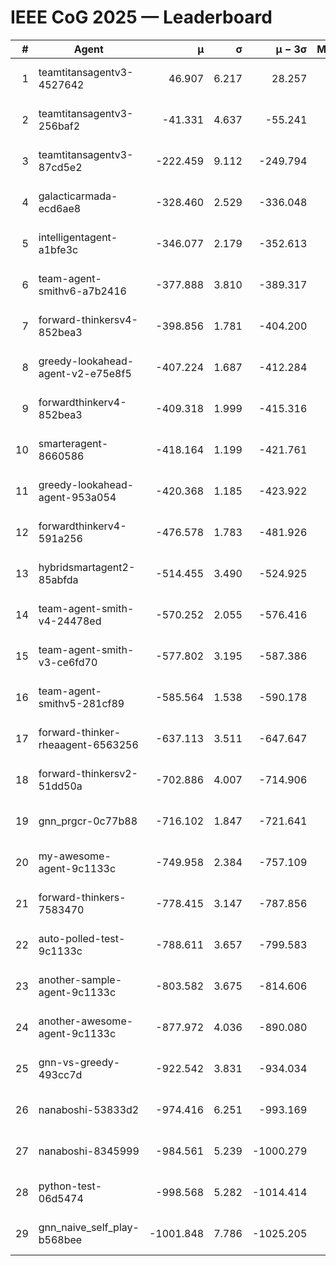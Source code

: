 # IEEE CoG 2025 — Leaderboard

| # | Agent | μ | σ | μ − 3σ | Matches | Updated |
|---:|---|---:|---:|---:|---:|---|
| 1 | teamtitansagentv3-4527642 | 46.907 | 6.217 | 28.257 | 21790 | 2025-08-25 11:56 |
| 2 | teamtitansagentv3-256baf2 | -41.331 | 4.637 | -55.241 | 22196 | 2025-08-25 11:56 |
| 3 | teamtitansagentv3-87cd5e2 | -222.459 | 9.112 | -249.794 | 22726 | 2025-08-25 11:56 |
| 4 | galacticarmada-ecd6ae8 | -328.460 | 2.529 | -336.048 | 20360 | 2025-08-25 11:56 |
| 5 | intelligentagent-a1bfe3c | -346.077 | 2.179 | -352.613 | 18617 | 2025-08-25 11:56 |
| 6 | team-agent-smithv6-a7b2416 | -377.888 | 3.810 | -389.317 | 21680 | 2025-08-25 11:56 |
| 7 | forward-thinkersv4-852bea3 | -398.856 | 1.781 | -404.200 | 18095 | 2025-08-25 11:56 |
| 8 | greedy-lookahead-agent-v2-e75e8f5 | -407.224 | 1.687 | -412.284 | 22486 | 2025-08-25 11:56 |
| 9 | forwardthinkerv4-852bea3 | -409.318 | 1.999 | -415.316 | 18676 | 2025-08-25 11:56 |
| 10 | smarteragent-8660586 | -418.164 | 1.199 | -421.761 | 18624 | 2025-08-25 11:56 |
| 11 | greedy-lookahead-agent-953a054 | -420.368 | 1.185 | -423.922 | 20146 | 2025-08-25 11:56 |
| 12 | forwardthinkerv4-591a256 | -476.578 | 1.783 | -481.926 | 18089 | 2025-08-25 11:56 |
| 13 | hybridsmartagent2-85abfda | -514.455 | 3.490 | -524.925 | 18473 | 2025-08-25 11:56 |
| 14 | team-agent-smith-v4-24478ed | -570.252 | 2.055 | -576.416 | 21896 | 2025-08-25 11:56 |
| 15 | team-agent-smith-v3-ce6fd70 | -577.802 | 3.195 | -587.386 | 22456 | 2025-08-25 11:56 |
| 16 | team-agent-smithv5-281cf89 | -585.564 | 1.538 | -590.178 | 21060 | 2025-08-25 11:56 |
| 17 | forward-thinker-rheaagent-6563256 | -637.113 | 3.511 | -647.647 | 20330 | 2025-08-25 11:56 |
| 18 | forward-thinkersv2-51dd50a | -702.886 | 4.007 | -714.906 | 21150 | 2025-08-25 11:56 |
| 19 | gnn_prgcr-0c77b88 | -716.102 | 1.847 | -721.641 | 19160 | 2025-08-25 11:56 |
| 20 | my-awesome-agent-9c1133c | -749.958 | 2.384 | -757.109 | 22120 | 2025-08-25 11:56 |
| 21 | forward-thinkers-7583470 | -778.415 | 3.147 | -787.856 | 19900 | 2025-08-25 11:56 |
| 22 | auto-polled-test-9c1133c | -788.611 | 3.657 | -799.583 | 22620 | 2025-08-25 11:56 |
| 23 | another-sample-agent-9c1133c | -803.582 | 3.675 | -814.606 | 21920 | 2025-08-25 11:56 |
| 24 | another-awesome-agent-9c1133c | -877.972 | 4.036 | -890.080 | 23720 | 2025-08-25 11:56 |
| 25 | gnn-vs-greedy-493cc7d | -922.542 | 3.831 | -934.034 | 17020 | 2025-08-25 11:56 |
| 26 | nanaboshi-53833d2 | -974.416 | 6.251 | -993.169 | 17080 | 2025-08-25 11:56 |
| 27 | nanaboshi-8345999 | -984.561 | 5.239 | -1000.279 | 17950 | 2025-08-25 11:56 |
| 28 | python-test-06d5474 | -998.568 | 5.282 | -1014.414 | 17650 | 2025-08-25 11:56 |
| 29 | gnn_naive_self_play-b568bee | -1001.848 | 7.786 | -1025.205 | 17680 | 2025-08-25 11:56 |
